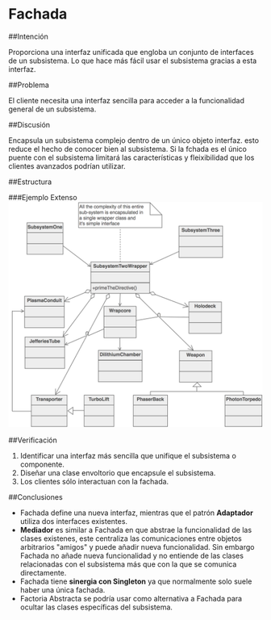Fachada
=======

##Intención

Proporciona una interfaz unificada que engloba un conjunto de interfaces de un subsistema. Lo que hace más fácil usar el subsistema gracias a esta interfaz.

##Problema

El cliente necesita una interfaz sencilla para acceder a la funcionalidad general de un subsistema.

##Discusión

Encapsula un subsistema complejo dentro de un único objeto interfaz. esto reduce el hecho de conocer bien al subsistema. Si la fchada es el único puente con el subsistema limitará las características y fleixibilidad que los clientes avanzados podrían utilizar.

##Estructura

###Ejemplo Extenso
![imagen1](./facade.png)

##Verificación

1. Identificar una interfaz más sencilla que unifique el subsistema o componente.
2. Diseñar una clase envoltorio que encapsule el subsistema.
3. Los clientes sólo interactuan con la fachada.

##Conclusiones

- Fachada define una nueva interfaz, mientras que el patrón **Adaptador** utiliza dos interfaces existentes.
- **Mediador** es similar a Fachada en que abstrae la funcionalidad de las clases existenes, este centraliza las comunicaciones entre objetos arbitrarios "amigos" y puede añadir nueva funcionalidad. Sin embargo Fachada no añade nueva funcionalidad y no entiende de las clases relacionadas con el subsistema más que con la que se comunica directamente.
- Fachada tiene **sinergia con Singleton** ya que normalmente solo suele haber una única fachada.
- Factoria Abstracta se podría usar como alternativa a Fachada para ocultar las clases específicas del subsistema.